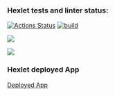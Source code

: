 ### Hexlet tests and linter status:
[![Actions Status](https://github.com/Kukuru5a/java-project-72/actions/workflows/hexlet-check.yml/badge.svg)](https://github.com/Kukuru5a/java-project-72/actions)
[![build](https://github.com/Kukuru5a/java-project-72/actions/workflows/build.yml/badge.svg)](https://github.com/Kukuru5a/java-project-72/actions/workflows/build.yml)

<a href="https://codeclimate.com/github/Kukuru5a/java-project-72/maintainability"><img src="https://api.codeclimate.com/v1/badges/f439a066b952ccfd6468/maintainability" /></a>

<a href="https://codeclimate.com/github/Kukuru5a/java-project-72/test_coverage"><img src="https://api.codeclimate.com/v1/badges/f439a066b952ccfd6468/test_coverage" /></a>


### Hexlet deployed App
[Deployed App](https://roman-web-service-1.onrender.com)
